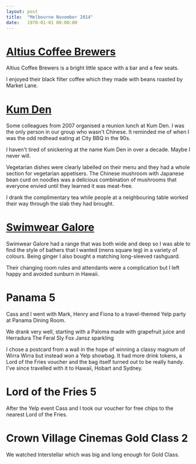 ```yaml
---
layout: post
title:  "Melbourne November 2014"
date:   1970-01-01 00:00:00
---
```


# [Altius Coffee Brewers](http://yelp.com/biz/altius-coffee-brewers-melbourne)

Altius Coffee Brewers is a bright little space with a bar and a few seats.

I enjoyed their black filter coffee which they made with beans roasted by Market Lane.

# [Kum Den](http://yelp.com/biz/kum-den-chinese-restaurant-melbourne)

Some colleagues from 2007 organised a reunion lunch at Kum Den.
I was the only person in our group who wasn't Chinese.
It reminded me of when I was the odd redhead eating at City BBQ in the 90s.

I haven't tired of snickering at the name Kum Den in over a decade.
Maybe I never will.

Vegetarian dishes were clearly labelled on their menu and they had a whole section for vegetarian appetisers.
The Chinese mushroom with Japanese bean curd on noodles was a delicious combination of mushrooms that everyone envied until they learned it was meat-free.

I drank the complimentary tea while people at a neighbouring table worked their way through the slab they had brought.

# [Swimwear Galore](http://yelp.com/biz/swimwear-galore-fitzroy)

Swimwear Galore had a range that was both wide and deep so I was able to find the style of bathers that I wanted (mens square leg) in a variety of colours.
Being ginger I also bought a matching long-sleeved rashguard.

Their changing room rules and attendants were a complication but I left happy and avoided sunburn in Hawaii.

# Panama 5

Cass and I went with Mark, Henry and Fiona to a travel-themed Yelp party at Panama Dining Room.

We drank very well, starting with a Paloma made with grapefruit juice and
Herradura
The Feral Sly Fox
Jansz sparkling

I chose a postcard from a wall in the hope of winning a classy magnum of Wirra Wirra but instead won a Yelp showbag.
It had more drink tokens, a Lord of the Fries voucher and the bag itself turned out to be really handy.
I've since travelled with it to Hawaii, Hobart and Sydney.

# Lord of the Fries 5

After the Yelp event Cass and I took our voucher for free chips to the nearest Lord of the Fries.

# Crown Village Cinemas Gold Class 2

We watched Interstellar which was big and long enough for Gold Class.
